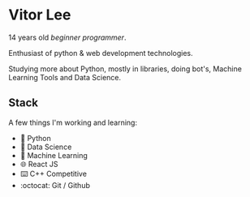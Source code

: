 # Vitor Lee 

14 years old _beginner programmer_. 

Enthusiast of python & web development technologies.

Studying more about Python, mostly in libraries, doing bot's, Machine Learning Tools and Data Science.

## Stack 
A few things I'm working and learning:
- 🐍 Python 
- 📅 Data Science
- 🤖 Machine Learning 
- 🌐 React JS
- ⌨️ C++ Competitive 
- :octocat: Git / Github

